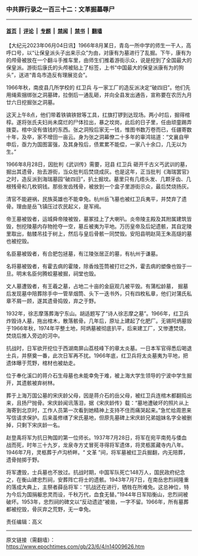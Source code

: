 ### 中共罪行录之一百三十二：文革掘墓辱尸

---

#### [首页](../../../..?n14009626) &nbsp;|&nbsp; [评论](../../../../../epoch-comment?n14009626) &nbsp;|&nbsp; [专题](../../../../../epoch-special?n14009626) &nbsp;|&nbsp; [禁闻](../../../../../epoch-news?n14009626) &nbsp;|&nbsp; [禁书](../../../../../books?n14009626) &nbsp;|&nbsp; [翻墙](https://github.com/gfw-breaker/nogfw/blob/master/README.md?n14009626)


<div class="post_content" id="artbody" itemprop="articleBody">
 <!-- article content begin -->
 <p>
  【大纪元2023年06月04日讯】1966年8月某日，青岛一所中学的师生一干人，高呼口号，以“让保皇派头子出来示众”为由，对康有为墓进行了乱掘。下午，康有为的颅骨被放在一个翻斗手推车里，由师生们推着游街示众，说是挖到了全国最大的保皇派。游街后康氏的头颅被贴上了标签，上书“中国最大的保皇派康有为的狗头”，送进“青岛市造反有理展览会”。
 </p>
 <p>
  1966年秋，南皮县几所学校的
  <ok href="https://www.epochtimes.com/gb/tag/%E7%BA%A2%E5%8D%AB%E5%85%B5.html">
   红卫兵
  </ok>
  与一家工厂的造反派决定“破四旧”。他们先用绳索捆绑张之洞墓碑，拉倒后一通乱砸，并向全县发出通告，宣称要在农历九月廿六日挖掘张之洞墓。
 </p>
 <p>
  这天上午8点，他们带着铁镐铁锨等工具，扛旗打锣到达现场。两小时后，掘得棺椁。遂将张氏夫妇尚未腐烂的尸体拉出，暴之坟岗，此后的日子里，任由顽童踢弄拨耍。棺中没有值钱的东西。张之洞殁后家无一钱，惟图书数万卷而已，任疆寄数十年，及卒，家不增田一亩云。身为张之洞幕僚二十多年的辜鸿铭道：“文襄自甲申后，亟力为国图富强，及其身殁后，债累累不能偿，一家八十余口，几无以为生。”
 </p>
 <p>
  1966年8月28日，因批判《武训传》需要，冠县
  <ok href="https://www.epochtimes.com/gb/tag/%E7%BA%A2%E5%8D%AB%E5%85%B5.html">
   红卫兵
  </ok>
  砸开千古义丐武训的墓，掘出其遗骨，抬去游街，当众批判后焚烧成灰。也是这年，正当批判《海瑞罢官》之时，造反派到海瑞墓园“破四旧”，扒土掘坟。墓里只有几绺头发、几颗牙齿、几根残骨和几枚铜钱。那些发齿残骨，被放到一个盒子里游街示众，最后焚烧扬灰。
 </p>
 <p>
  清官不能避祸，民族英雄也不能幸免。杭州岳飞墓也被红卫兵夷平，并焚弃了遗骨。理由是岳飞镇压过农民起义，是军阀。
 </p>
 <p>
  帝王墓被毁者，运城舜帝陵被毁，墓冢挂上了大喇叭。炎帝陵主殿及其附属建筑皆毁，刨挖陵墓内存物抢夺一空，墓丘被夷为平地。万历皇帝及后妃遗骸，其自定陵里取出，骷髅吊挂于树上，然后与皇后骨骸一同焚毁。安阳县明赵简王朱高燧的墓也被挖毁。
 </p>
 <p>
  名臣墓被毁者，有合肥包拯墓，有江陵张居正的墓，有杭州于谦墓。
 </p>
 <p>
  名将墓被毁者，有霍去病的霍陵，除香烛签筒被打烂之外，霍去病的塑像也毁于一旦。明末名臣何腾蛟墓被掘，祠堂也毁。
 </p>
 <p>
  文人墓遭毁者，有王羲之墓，占地二十亩的金庭观几被平毁。有蒲松龄墓，
  <ok href="https://www.epochtimes.com/gb/tag/%E6%8E%98%E5%A2%93.html">
   掘墓
  </ok>
  后发现墓中陪葬除手中一管旱烟筒、头下一迭书外，只有四枚私章，他们对蒲氏私章不屑一顾，遂其遗骨捣毁，弃之于野。
 </p>
 <p>
  1932年，徐志摩落葬海宁东山。胡适题写了“诗人徐志摩之墓”。1966年，红卫兵炸毁诗人墓，拖出棺木，散落骸骨。几年后，原址上建起了化肥厂。无锡阿炳墓毁于1966年秋，1974年平整土地，阿炳墓被彻底扒平，后来建工厂，又惨遭焚烧，焚烧后推入旁边的河中。
 </p>
 <p>
  抗战时，日军欲开挖位于西湖南屏山荔枝峰下的章太炎墓。一日本军官得悉后喝退士兵，并祭奠一番，此次日军再不扰。1966年底，红卫兵将太炎墓夷为平地，把遗体曝于荒野，棺材也被劫走。
 </p>
 <p>
  位于奉化溪口的蒋介石生母墓也未能幸免于难，被上海大学生领导的宁波中学生掘开，其遗骸被弃树林。
 </p>
 <p>
  葬于上海万国公墓的宋庆龄父母，因是蒋介石的岳父母，被红卫兵连棺木都翻捣出来，且扬尸抛骨。宋庆龄闻讯落泪，据《宋庆龄传》载：“墓地遭破坏的照片从上海寄到北京时，工作人员第一次看到她精神上支持不住而痛哭起来。”急忙给周恩来写信请求保护。后来虽修缮了宋氏墓地，但原先墓碑上宋庆龄兄弟姐妹名字全被删掉，只剩下宋庆龄一名。
 </p>
 <p>
  赵登禹将军为抗日殉国的第一位师长。1937年7月28日，将军在宛平南苑与倭血战而死，时年三十九岁，龙泉寺方丈冒死寻得将军遗体，将灵柩匿藏寺内八年。1946年7月，灵柩葬于卢沟桥畔。“
  <ok href="https://www.epochtimes.com/gb/tag/%E6%96%87%E9%9D%A9.html">
   文革
  </ok>
  ”间，将军墓被红卫兵掘翻，内无陪葬，遗骨抛掷于野。
 </p>
 <p>
  将军遭毁，士兵墓也不放过。抗战时期，中国军队死亡148万人，国民政府纪念之，在衡山建忠烈祠，安葬阵亡将士的遗骸。1943年7月7日，在南岳忠烈祠隆重的落成大典上，主祭者薛岳将军：“抗战还在进行，牺牲在所难免。这总神位，特为今后为国捐躯忠灵而设，千秋万代，血食无替。”1944年日军陷衡山，忠烈祠被破坏。1953年，忠烈祠的碑文以“反动遗迹”被凿，一字不留。1966年，所有墓葬都被挖毁，骨灰弃之荒野，无一幸免。
 </p>
 <p>
  责任编辑：高义
 </p>
 <!-- article content end -->
 <div id="below_article_ad">
 </div>
</div>


---

原文链接（需翻墙）：https://www.epochtimes.com/gb/23/6/4/n14009626.htm